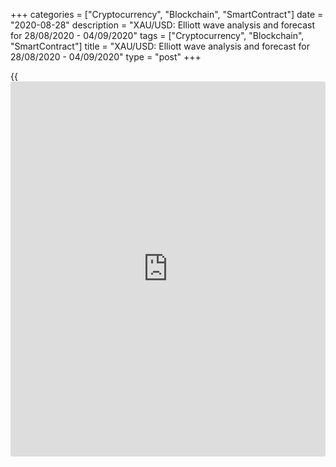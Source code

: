 +++
categories = ["Cryptocurrency", "Blockchain", "SmartContract"]
date = "2020-08-28"
description = "XAU/USD: Elliott wave analysis and forecast for 28/08/2020 - 04/09/2020"
tags = ["Cryptocurrency", "Blockchain", "SmartContract"]
title = "XAU/USD: Elliott wave analysis and forecast for 28/08/2020 - 04/09/2020"
type = "post"
+++

{{<iframe id="large-banner" src="https://www.bounty.group/#slide=21.0" width="100%" height="600" scrolling="no" style="border: 0px solid rgb(216, 221, 230); border-radius: 3px;">}}

August 28, 2020

August 28, 2020

XAU/USD: Elliott wave analysis and forecast for 28/08/2020 –
04/09/2020Alex Geuta

 **Main scenario:** consider long positions from corrections above the
level of 1902.82 with a target of 2130.03 – 2200.00.

 **Alternative scenario:** breakout and consolidation below the level of
1902.82 will allow the pair to continue declining to the levels of
1862.02 – 1822.71.

## [XAU/USD][1] remains likely to grow. Estimated pivot point is at a
level of 1902.82.

 **Analysis:** The ascending third wave of larger degree (3) presumably
continues developing on the [daily](https://www.fintecher.org/2020/03/03/forex-trading-daily-strategy/) time frame, with wave 5 of (3) forming
inside. Apparently, the third wave of smaller degree iii of 5 has formed
on the H4 time frame, and presumably, a local correction finished
developing in the form of wave iv of 5. The fifth wave v of 5 begins
developing on the H1 time frame. If the presumption is correct, the
price may be expected to rise to the levels of 2130.03 – 2200.00. The
level of 1902.82 is critical in this scenario as the breakout will
enable the pair to continue declining to the levels of 1862.02 –
1822.71.

![LiteForex: XAU/USD: Elliott wave analysis and forecast for 28/08/2020
– 04/09/2020][2]

* * *

![LiteForex: XAU/USD: Elliott wave analysis and forecast for 28/08/2020
– 04/09/2020][3]

* * *

![LiteForex: XAU/USD: Elliott wave analysis and forecast for 28/08/2020
– 04/09/2020][4]

* * *

P.S. Did you like my article? Share it in social networks: it will be
the best “thank you" :)

Ask me questions and comment below. I’ll be glad to answer your
questions and give necessary explanations.

 **Useful links:**

  * I recommend trying to trade with a reliable broker [here][5]. The system allows you to trade by yourself or copy successful traders from all across the globe.
  * Use my promo-code BLOG for getting deposit bonus 50% on LiteForex platform. Just enter this code in the appropriate field while [depositing][6] your trading account.
  * Telegram channel with high-quality analytics, Forex reviews, training articles, and other useful things for traders <t.me/liteforex>

## Price chart of XAUUSD in real time mode

![XAU/USD: Elliott wave analysis and forecast for 28/08/2020 –
04/09/2020][7]

The content of this article reflects the author’s opinion and does not
necessarily reflect the official position of LiteForex. The material
published on this page is provided for informational purposes only and
should not be considered as the provision of investment advice for the
purposes of Directive 2004/39/EC.

Rate this article:

{{value}}

( {{count}} {{title}} )

   1. my.lite.forex/trading/chart?symbol=XAUUSD
   2. cdn.liteforex.com/cache/uploads/blog_post/wave-analisys/28-08-2020/XAUUSDH1.png?w=30&s=496025867b663be6917ce27bfb23a78f
   3. cdn.liteforex.com/cache/uploads/blog_post/wave-analisys/28-08-2020/XAUUSDH4.png?w=30&s=bb7bf2ec09d4880de5e3313813c7e5c2
   4. cdn.liteforex.com/cache/uploads/blog_post/wave-analisys/28-08-2020/XAUUSDDaily.png?w=30&s=c648799d82e45c3b6a5fa7636b438860
   5. my.liteforex.com/?category=analysts-opinions&slug=xauusd-elliott-wave-analysis-and-forecast-for-28082020-04092020&openPopup=%2Fregistration%2Fpopup&utm_source=blog&utm_medium=article&utm_campaign=bonus
   6. my.liteforex.com/deposit/?category=analysts-opinions&slug=xauusd-elliott-wave-analysis-and-forecast-for-28082020-04092020&promo_code=BLOG&utm_source=blog&utm_medium=article&utm_campaign=bonus
   7. cdn.liteforex.com/cache/uploads/blog_post/wave-analisys/Previews-elliot-waves/xauusd-elliott-wave-analysis-liteforex-blog-preview.jpg?q=75&w=1000&s=76b5be820614e11009e65d30ff4ec08f